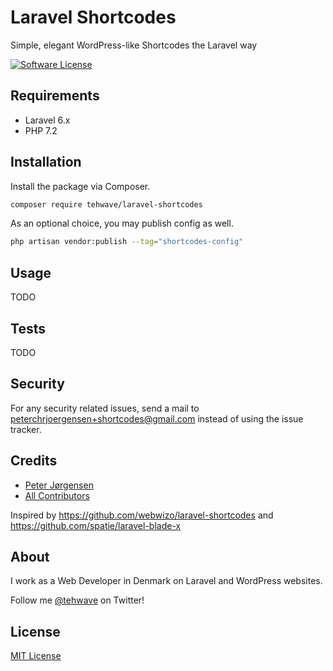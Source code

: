 # Laravel Shortcodes

Simple, elegant WordPress-like Shortcodes the Laravel way

[![Software License](https://img.shields.io/badge/license-MIT-brightgreen.svg?style=flat-square)](LICENSE)

## Requirements

- Laravel 6.x
- PHP 7.2

## Installation

Install the package via Composer.

```bash
composer require tehwave/laravel-shortcodes
```

As an optional choice, you may publish config as well.

```bash
php artisan vendor:publish --tag="shortcodes-config"
```

## Usage

TODO

## Tests

TODO

## Security

For any security related issues, send a mail to [peterchrjoergensen+shortcodes@gmail.com](mailto:peterchrjoergensen+shortcodes@gmail.com) instead of using the issue tracker.

## Credits

- [Peter Jørgensen](https://github.com/tehwave)
- [All Contributors](../../contributors)

Inspired by https://github.com/webwizo/laravel-shortcodes and https://github.com/spatie/laravel-blade-x

## About

I work as a Web Developer in Denmark on Laravel and WordPress websites.

Follow me [@tehwave](https://twitter.com/tehwave) on Twitter!

## License

[MIT License](LICENSE)

